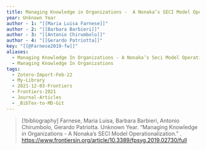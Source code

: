 ```yaml
---
title: Managing Knowledge in Organizations -  A Nonaka’s SECI Model Operationalization
year: Unknown Year
author - 1: "[[Maria Luisa Farnese]]"
author - 2: "[[Barbara Barbieri]]"
author - 3: "[[Antonio Chirumbolo]]"
author - 4: "[[Gerardo Patriotta]]"
key: "[[@Farnese2019-fw]]"
aliases:
  - Managing Knowledge In Organizations - A Nonaka’s Seci Model Operationalization
  - Managing Knowledge In Organizations
tags:
  - Zotero-Import-Feb-22
  - My-Library
  - 2021-12-03-Frontiers
  - Frontiers-2021
  - Journal-Articles
  - _BibTex-to-MD-Git
---
```


> [!bibliography]
> Farnese, Maria Luisa, Barbara Barbieri, Antonio Chirumbolo, Gerardo Patriotta. Unknown Year. “Managing Knowledge in Organizations -  A Nonaka’s SECI Model Operationalization.” . https://www.frontiersin.org/article/10.3389/fpsyg.2019.02730/full